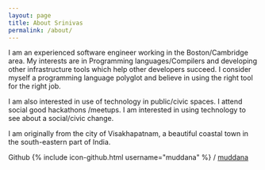 ```yaml
---
layout: page
title: About Srinivas
permalink: /about/
---
```


I am an experienced software engineer working in the Boston/Cambridge area. My interests are in Programming languages/Compilers and developing other infrastructure tools which help other developers succeed. I consider myself a programming language polyglot and believe in using the right tool for the right job.

I am also interested in use of technology in public/civic spaces. I attend social good hackathons /meetups. I am interested in using technology to see about a social/civic change.

I am originally from the city of Visakhapatnam, a beautiful coastal town in the south-eastern part of India.

Github
{% include icon-github.html username="muddana" %} /
[muddana](https://github.com/muddana)
